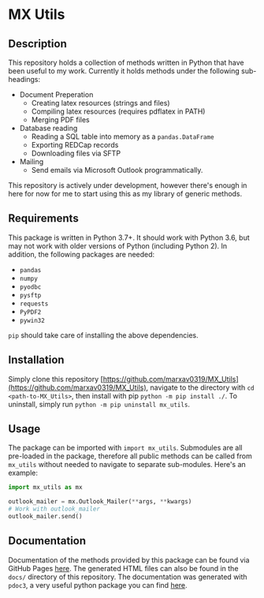# MX Utils

## Description

This repository holds a collection of methods written in Python that have been useful to my work.
Currently it holds methods under the following sub-headings:

+ Document Preperation
  + Creating latex resources (strings and files)
  + Compiling latex resources (requires pdflatex in PATH)
  + Merging PDF files
+ Database reading
  + Reading a SQL table into memory as a `pandas.DataFrame`
  + Exporting REDCap records
  + Downloading files via SFTP
+ Mailing
  + Send emails via Microsoft Outlook programmatically.

This repository is actively under development, however there's enough in here for now for me to
start using this as my library of generic methods.

## Requirements

This package is written in Python 3.7+.  It should work with Python 3.6, but may not work with
older versions of Python (including Python 2).  In addition, the following packages are needed:

+ `pandas`
+ `numpy`
+ `pyodbc`
+ `pysftp`
+ `requests`
+ `PyPDF2`
+ `pywin32`

`pip` should take care of installing the above dependencies.

## Installation

Simply clone this repository
[https://github.com/marxav0319/MX_Utils](https://github.com/marxav0319/MX_Utils), navigate to the
directory with `cd <path-to-MX_Utils>`, then install with pip `python -m pip install ./`.  To
uninstall, simply run `python -m pip uninstall mx_utils`.

## Usage

The package can be imported with `import mx_utils`.  Submodules are all pre-loaded in the package,
therefore all public methods can be called from `mx_utils` without needed to navigate to separate
sub-modules.  Here's an example:

```python
import mx_utils as mx

outlook_mailer = mx.Outlook_Mailer(**args, **kwargs)
# Work with outlook_mailer
outlook_mailer.send()
```

## Documentation

Documentation of the methods provided by this package can be found via GitHub Pages
[here](https://marxav0319.github.io/MX_Utils/).  The generated HTML files can also be found in the
`docs/` directory of this repository.  The documentation was generated with `pdoc3`, a very useful
python package you can find [here](https://github.com/pdoc3/pdoc).
